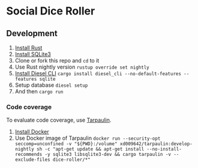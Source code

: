 # Social Dice Roller

## Development

1. [Install Rust](https://www.rust-lang.org/tools/install)
1. [Install SQLite3](https://www.sqlite.org/download.html)
1. Clone or fork this repo and `cd` to it
1. Use Rust nightly version `rustup override set nightly`
1. [Install Diesel CLI](https://github.com/diesel-rs/diesel/tree/master/diesel_cli) `cargo install diesel_cli --no-default-features --features sqlite`
1. Setup database `diesel setup`
1. And then `cargo run`

### Code coverage

To evaluate code coverage, use [Tarpaulin](https://github.com/xd009642/tarpaulin).

1. [Install Docker](https://docs.docker.com/get-docker/)
1. Use Docker image of Tarpaulin `docker run --security-opt seccomp=unconfined -v "${PWD}:/volume" xd009642/tarpaulin:develop-nightly sh -c "apt-get update && apt-get install --no-install-recommends -y sqlite3 libsqlite3-dev && cargo tarpaulin -v --exclude-files dice-roller/*"`
